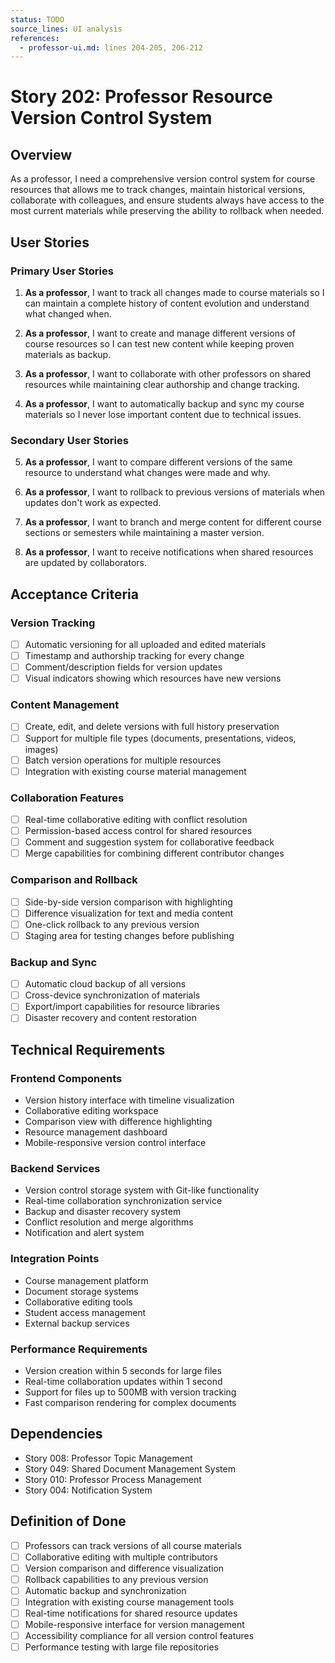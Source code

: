 ```yaml
---
status: TODO
source_lines: UI analysis
references:
  - professor-ui.md: lines 204-205, 206-212
---
```


# Story 202: Professor Resource Version Control System

## Overview

As a professor, I need a comprehensive version control system for course resources that allows me to track changes, maintain historical versions, collaborate with colleagues, and ensure students always have access to the most current materials while preserving the ability to rollback when needed.

## User Stories

### Primary User Stories

1. **As a professor**, I want to track all changes made to course materials so I can maintain a complete history of content evolution and understand what changed when.

2. **As a professor**, I want to create and manage different versions of course resources so I can test new content while keeping proven materials as backup.

3. **As a professor**, I want to collaborate with other professors on shared resources while maintaining clear authorship and change tracking.

4. **As a professor**, I want to automatically backup and sync my course materials so I never lose important content due to technical issues.

### Secondary User Stories

5. **As a professor**, I want to compare different versions of the same resource to understand what changes were made and why.

6. **As a professor**, I want to rollback to previous versions of materials when updates don't work as expected.

7. **As a professor**, I want to branch and merge content for different course sections or semesters while maintaining a master version.

8. **As a professor**, I want to receive notifications when shared resources are updated by collaborators.

## Acceptance Criteria

### Version Tracking
- [ ] Automatic versioning for all uploaded and edited materials
- [ ] Timestamp and authorship tracking for every change
- [ ] Comment/description fields for version updates
- [ ] Visual indicators showing which resources have new versions

### Content Management
- [ ] Create, edit, and delete versions with full history preservation
- [ ] Support for multiple file types (documents, presentations, videos, images)
- [ ] Batch version operations for multiple resources
- [ ] Integration with existing course material management

### Collaboration Features
- [ ] Real-time collaborative editing with conflict resolution
- [ ] Permission-based access control for shared resources
- [ ] Comment and suggestion system for collaborative feedback
- [ ] Merge capabilities for combining different contributor changes

### Comparison and Rollback
- [ ] Side-by-side version comparison with highlighting
- [ ] Difference visualization for text and media content
- [ ] One-click rollback to any previous version
- [ ] Staging area for testing changes before publishing

### Backup and Sync
- [ ] Automatic cloud backup of all versions
- [ ] Cross-device synchronization of materials
- [ ] Export/import capabilities for resource libraries
- [ ] Disaster recovery and content restoration

## Technical Requirements

### Frontend Components
- Version history interface with timeline visualization
- Collaborative editing workspace
- Comparison view with difference highlighting
- Resource management dashboard
- Mobile-responsive version control interface

### Backend Services
- Version control storage system with Git-like functionality
- Real-time collaboration synchronization service
- Backup and disaster recovery system
- Conflict resolution and merge algorithms
- Notification and alert system

### Integration Points
- Course management platform
- Document storage systems
- Collaborative editing tools
- Student access management
- External backup services

### Performance Requirements
- Version creation within 5 seconds for large files
- Real-time collaboration updates within 1 second
- Support for files up to 500MB with version tracking
- Fast comparison rendering for complex documents

## Dependencies

- Story 008: Professor Topic Management
- Story 049: Shared Document Management System
- Story 010: Professor Process Management
- Story 004: Notification System

## Definition of Done

- [ ] Professors can track versions of all course materials
- [ ] Collaborative editing with multiple contributors
- [ ] Version comparison and difference visualization
- [ ] Rollback capabilities to any previous version
- [ ] Automatic backup and synchronization
- [ ] Integration with existing course management tools
- [ ] Real-time notifications for shared resource updates
- [ ] Mobile-responsive interface for version management
- [ ] Accessibility compliance for all version control features
- [ ] Performance testing with large file repositories